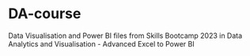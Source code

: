 # DA-course
Data Visualisation and Power BI files from Skills Bootcamp 2023 in Data Analytics and Visualisation - Advanced Excel to Power BI
